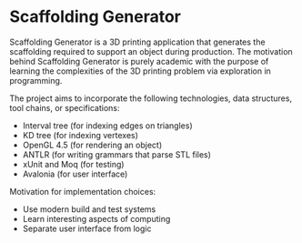 # Scaffolding Generator

Scaffolding Generator is a 3D printing application that generates the
scaffolding required to support an object during production.  The motivation
behind Scaffolding Generator is purely academic with the purpose of learning
the complexities of the 3D printing problem via exploration in programming.

The project aims to incorporate the following technologies, data structures,
tool chains, or specifications:

* Interval tree (for indexing edges on triangles)
* KD tree (for indexing vertexes)
* OpenGL 4.5 (for rendering an object)
* ANTLR (for writing grammars that parse STL files)
* xUnit and Moq (for testing)
* Avalonia (for user interface)

Motivation for implementation choices:

* Use modern build and test systems
* Learn interesting aspects of computing
* Separate user interface from logic
